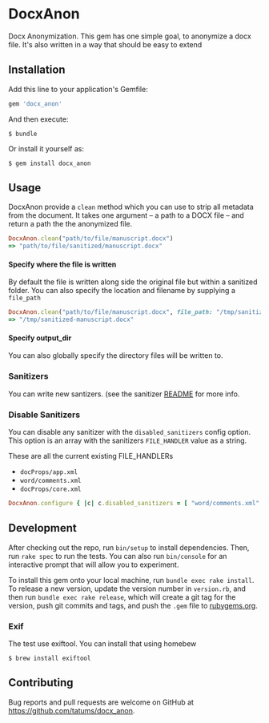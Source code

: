 # DocxAnon

Docx Anonymization. This gem has one simple goal, to anonymize a docx file.
It's also written in a way that should be easy to extend


## Installation

Add this line to your application's Gemfile:

```ruby
gem 'docx_anon'
```

And then execute:

    $ bundle

Or install it yourself as:

    $ gem install docx_anon

## Usage
DocxAnon provide a `clean` method which you can use to strip all metadata from the document. It takes one argument – a path to a DOCX file – and return a path the the anonymized file.

```ruby
DocxAnon.clean("path/to/file/manuscript.docx")
=> "path/to/file/sanitized/manuscript.docx"
```

#### Specify where the file is written
By default the file is written along side the original file but within a sanitized folder.  You can also specify the location and filename by supplying a `file_path`
```ruby
DocxAnon.clean("path/to/file/manuscript.docx", file_path: "/tmp/sanitized-manuscript.docx"
=> "/tmp/sanitized-manuscript.docx"
```
#### Specify output_dir
You can also globally specify the directory files will be written to.

### Sanitizers

You can write new santizers. (see the sanitizer [README](./lib/docx_anon/sanitizers/README.md) for more info.

### Disable Sanitizers

You can disable any sanitizer with the `disabled_sanitizers` config option.
This option is an array with the sanitizers `FILE_HANDLER` value as a string.

These are all the current existing FILE_HANDLERs
* `docProps/app.xml`
* `word/comments.xml`
* `docProps/core.xml`

```ruby
DocxAnon.configure { |c| c.disabled_sanitizers = [ "word/comments.xml" ] }
```

## Development

After checking out the repo, run `bin/setup` to install dependencies. Then, run `rake spec` to run the tests. You can also run `bin/console` for an interactive prompt that will allow you to experiment.

To install this gem onto your local machine, run `bundle exec rake install`. To release a new version, update the version number in `version.rb`, and then run `bundle exec rake release`, which will create a git tag for the version, push git commits and tags, and push the `.gem` file to [rubygems.org](https://rubygems.org).

### Exif
The test use exiftool.  You can install that using homebew

    $ brew install exiftool

## Contributing

Bug reports and pull requests are welcome on GitHub at https://github.com/tatums/docx_anon.
